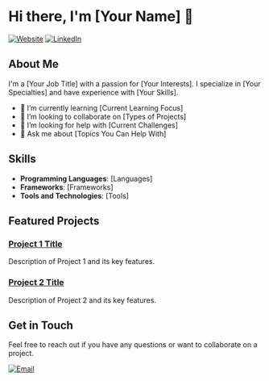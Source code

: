 # Hi there, I'm [Your Name] 👋

[![Website](https://img.shields.io/website?label=My%20Website&style=for-the-badge&url=https://yourwebsite.com)](https://yourwebsite.com)
[![LinkedIn](https://img.shields.io/badge/LinkedIn-Your%20Name-blue?style=for-the-badge&logo=linkedin)](https://linkedin.com/in/yourprofile)

## About Me
I'm a [Your Job Title] with a passion for [Your Interests]. I specialize in [Your Specialties] and have experience with [Your Skills].

- 🌱 I’m currently learning [Current Learning Focus]
- 👯 I’m looking to collaborate on [Types of Projects]
- 🤔 I’m looking for help with [Current Challenges]
- 💬 Ask me about [Topics You Can Help With]

## Skills
- **Programming Languages**: [Languages]
- **Frameworks**: [Frameworks]
- **Tools and Technologies**: [Tools]

## Featured Projects
### [Project 1 Title](https://github.com/yourusername/project1)
Description of Project 1 and its key features.

### [Project 2 Title](https://github.com/yourusername/project2)
Description of Project 2 and its key features.

## Get in Touch
Feel free to reach out if you have any questions or want to collaborate on a project.

[![Email](https://img.shields.io/badge/Email-your.email@example.com-blue?style=for-the-badge&logo=gmail)](mailto:your.email@example.com)
